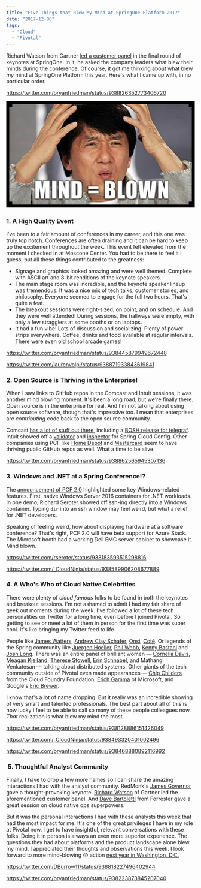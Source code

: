 ```yaml
---
title: "Five Things that Blew My Mind at SpringOne Platform 2017"
date: "2017-12-08"
tags: 
  - "Cloud"
  - "Pivotal"
---
```


Richard Watson from Gartner [led a customer panel](https://www.youtube.com/watch?v=joJN_oTtHG4) in the final round of keynotes at SpringOne. In it, he asked the company leaders what blew their minds during the conference. Of course, it got me thinking about what blew _my_ mind at SpringOne Platform this year. Here's what I came up with, in no particular order.

https://twitter.com/bryanfriedman/status/938826352773406720

![](images/jackie-chan-mind-blown.jpg)

### 1\. A High Quality Event

I've been to a fair amount of conferences in my career, and this one was truly top notch. Conferences are often draining and it can be hard to keep up the excitement throughout the week. This event felt elevated from the moment I checked in at Moscone Center. You had to be there to feel it I guess, but all these things contributed to the greatness:

- Signage and graphics looked amazing and were well themed. Complete with ASCII art and 8-bit renditions of the keynote speakers.
- The main stage room was incredible, and the keynote speaker lineup was tremendous. It was a nice mix of tech talks, customer stories, and philosophy. Everyone seemed to engage for the full two hours. That's quite a feat.
- The breakout sessions were right-sized, on point, and on schedule. And they were well attended! During sessions, the hallways were empty, with only a few stragglers at some booths or on laptops.
- It had a fun vibe! Lots of discussion and socializing. Plenty of power strips everywhere. Coffee, drinks and food available at regular intervals. There were even old school arcade games!

https://twitter.com/bryanfriedman/status/938445879949672448

https://twitter.com/laurenvolpi/status/938871933843619841

### 2\. Open Source is Thriving in the Enterprise!

When I saw links to GitHub repos in the Comcast and Intuit sessions, it was another mind blowing moment. It's been a long road, but we're finally there. Open source is in the enterprise for real. And I'm not talking about using open source software, though that's impressive too. I mean that enterprises are _contributing_ code back to the open source community.

Comcast [has a lot of stuff out there](https://github.com/Comcast), including a [BOSH release for telegraf](https://github.com/Comcast/telegraf-boshrelease). Intuit showed off a [validator](https://github.com/intuit/intuit-spring-cloud-config-validator) and [inspector](https://github.com/intuit/intuit-spring-cloud-config-inspector) for Spring Cloud Config. Other companies using PCF like [Home Depot](https://homedepot.github.io/opensource/) and [Mastercard](https://github.com/Mastercard) seem to have thriving public GitHub repos as well. What a time to be alive.

https://twitter.com/bryanfriedman/status/938862565945307136

### 3\. Windows and .NET at a Spring Conference!?

The [announcement of PCF 2.0](https://content.pivotal.io/announcements/pivotal-unveils-expansion-of-pivotal-cloud-foundry-and-announces-serverless-computing-product) highlighted some key Windows-related features. First, native Windows Server 2016 containers for .NET workloads. In one demo, Richard Seroter showed off ssh-ing directly into a Windows container. Typing `dir` into an ssh window may feel weird, but what a relief for .NET developers.

Speaking of feeling weird, how about displaying hardware at a software conference? That's right, PCF 2.0 will have beta support for Azure Stack. The Microsoft booth had a working Dell EMC server cabinet to showcase it. Mind blown.

https://twitter.com/rseroter/status/938183593515298816

https://twitter.com/_CloudNinja/status/938589906208677889

### 4\. A Who's Who of Cloud Native Celebrities

There were plenty of _cloud_ _famous_ folks to be found in both the keynotes and breakout sessions. I'm not ashamed to admit I had my fair share of geek out moments during the week. I've followed a lot of these tech personalities on Twitter for a long time, even before I joined Pivotal. So getting to see or meet a lot of them in person for the first time was super cool. It's like bringing my Twitter feed to life.

People like [James Watters](https://twitter.com/wattersjames), [Andrew Clay Schafer](https://twitter.com/littleidea), [Onsi](https://twitter.com/onsijoe), [Coté](https://twitter.com/cote). Or legends of the Spring community like [Juergen Hoeller](https://twitter.com/springjuergen), [Phil Webb](https://twitter.com/phillip_webb), [Kenny Bastani](https://twitter.com/kennybastani) and [Josh Long](https://twitter.com/starbuxman). There was an entire panel of brilliant women — [Cornelia Davis](https://twitter.com/cdavisafc), [Meagan Kjelland](https://twitter.com/meaghnk), [Therese Stowell](https://twitter.com/midatlantictez), [Erin Schnabel](https://twitter.com/ebullientworks), and Mathangi Venkatesan — talking about distributed systems. Other giants of the tech community outside of Pivotal even made appearances — [Chip Childers](https://twitter.com/chipchilders) from the Cloud Foundry Foundation, [Erich Gamma](https://twitter.com/erichgamma) of Microsoft, and Google's [Eric Brewer](https://twitter.com/eric_brewer).

I know that's a lot of name dropping. But it really was an incredible showing of very smart and talented professionals. The best part about all of this is how lucky I feel to be able to call so many of these people colleagues now. _That_ realization is what blew my mind the most.

https://twitter.com/bryanfriedman/status/938128886151426049

https://twitter.com/_CloudNinja/status/938493320401002496

https://twitter.com/bryanfriedman/status/938468880892116992

###  5. Thoughtful Analyst Community

Finally, I have to drop a few more names so I can share the amazing interactions I had with the analyst community. RedMonk's [James Governor](https://twitter.com/monkchips) gave a thought-provoking keynote. [Richard Watson](https://twitter.com/richwatson) of Gartner led the aforementioned customer panel. And [Dave Bartoletti](https://twitter.com/davebartoletti) from Forrester gave a great session on cloud native ops superpowers.

But it was the personal interactions I had with these analysts this week that had the most impact for me. It's one of the great privileges I have in my role at Pivotal now. I get to have insightful, relevant conversations with these folks. Doing it in person is always an even more superior experience. The questions they had about platforms and the product landscape alone blew my mind. I appreciated their thoughts and observations this week. I look forward to more mind-blowing 😲 action [next year in Washington, D.C.](https://springoneplatform.io/)

https://twitter.com/DBurrow11/status/938818227496402944

https://twitter.com/bryanfriedman/status/938223873845207040
